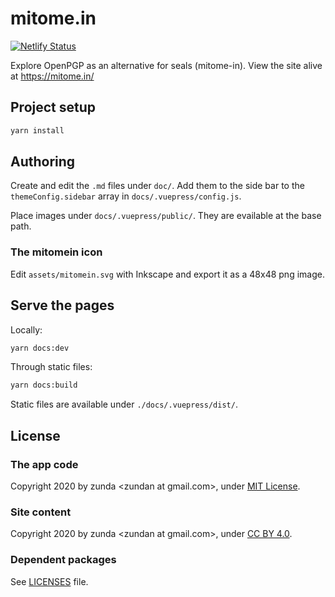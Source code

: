 # mitome.in
[![Netlify Status](https://api.netlify.com/api/v1/badges/5b8126d8-1773-4ab4-8a4b-76c0f5839aa3/deploy-status)](https://app.netlify.com/sites/mitomein/deploys)

Explore OpenPGP as an alternative for seals (mitome-in). View the site alive at https://mitome.in/

## Project setup
```sh
yarn install
```

## Authoring
Create and edit the `.md` files under `doc/`. Add them to the side bar to the `themeConfig.sidebar` array in `docs/.vuepress/config.js`.

Place images under `docs/.vuepress/public/`. They are evailable at the base path.

### The mitomein icon
Edit `assets/mitomein.svg` with Inkscape and export it as a 48x48 png image.

## Serve the pages
Locally:

```sh
yarn docs:dev
```

Through static files:

```sh
yarn docs:build
```

Static files are available under `./docs/.vuepress/dist/`.

## License
### The app code
Copyright 2020 by zunda &lt;zundan at gmail.com&gt;, under [MIT License](LICENSE).

### Site content
Copyright 2020 by zunda &lt;zundan at gmail.com&gt;, under [CC BY 4.0](https://creativecommons.org/licenses/by/4.0/).

### Dependent packages
See [LICENSES](LICENSES) file.

